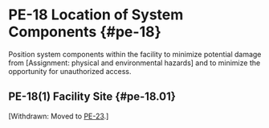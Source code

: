 # PE-18 Location of System Components {#pe-18}

Position system components within the facility to minimize potential damage from [Assignment: physical and environmental hazards] and to minimize the opportunity for unauthorized access.

## PE-18(1) Facility Site {#pe-18.01}

[Withdrawn: Moved to [PE-23](../pe/pe-23#pe-23).]

